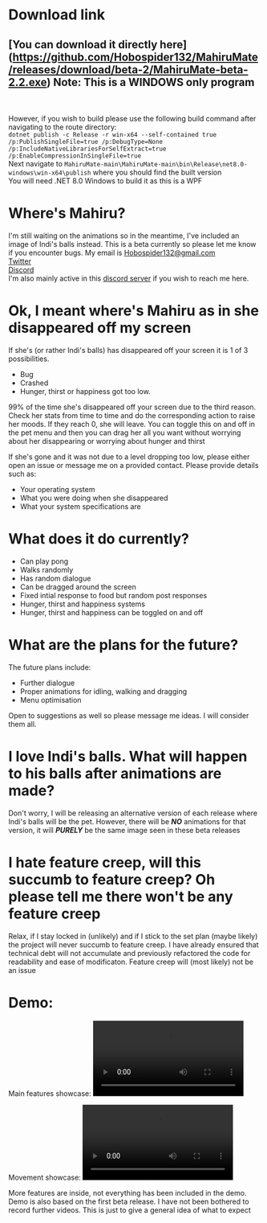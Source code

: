 # Download link
## [You can download it directly here] (https://github.com/Hobospider132/MahiruMate/releases/download/beta-2/MahiruMate-beta-2.2.exe) Note: This is a WINDOWS only program
<br><br>
However, if you wish to build please use the following build command after navigating to the route directory:
<br>```dotnet publish -c Release -r win-x64 --self-contained true /p:PublishSingleFile=true /p:DebugType=None /p:IncludeNativeLibrariesForSelfExtract=true /p:EnableCompressionInSingleFile=true```
<br>Next navigate to ```MahiruMate-main\MahiruMate-main\bin\Release\net8.0-windows\win-x64\publish``` where you should find the built version
<br>You will need .NET 8.0 Windows to build it as this is a WPF

# Where's Mahiru?
I'm still waiting on the animations so in the meantime, I've included an image of Indi's balls instead.
This is a beta currently so please let me know if you encounter bugs. My email is Hobospider132@gmail.com
</br><a href="https://x.com/Hobospider132">Twitter</a>
</br><a href="https://www.discord.com/users/649892152398315540">Discord</a>
</br>I'm also mainly active in this <a href="https://discord.gg/otonari">discord server</a> if you wish to reach me here.

# Ok, I meant where's Mahiru as in she disappeared off my screen
If she's (or rather Indi's balls) has disappeared off your screen it is 1 of 3 possibilities. 
- Bug
- Crashed
- Hunger, thirst or happiness got too low.

99% of the time she's disappeared off your screen due to the third reason. Check her stats from time to time and do the corresponding action to raise her moods. If they reach 0, she will leave. You can toggle this on and off in the pet menu and then you can drag her all you want without worrying about her disappearing or worrying about hunger and thirst

If she's gone and it was not due to a level dropping too low, please either open an issue or message me on a provided contact. Please provide details such as:

- Your operating system
- What you were doing when she disappeared
- What your system specifications are

# What does it do currently?
- Can play pong
- Walks randomly
- Has random dialogue
- Can be dragged around the screen
- Fixed intial response to food but random post responses
- Hunger, thirst and happiness systems
- Hunger, thirst and happiness can be toggled on and off

# What are the plans for the future?
The future plans include:
- Further dialogue
- Proper animations for idling, walking and dragging
- Menu optimisation

Open to suggestions as well so please message me ideas. I will consider them all.

# I love Indi's balls. What will happen to his balls after animations are made?
Don't worry, I will be releasing an alternative version of each release where Indi's balls will be the pet.
However, there will be ***NO*** animations for that version, it will ***PURELY*** be the same image seen
in these beta releases

# I hate feature creep, will this succumb to feature creep? Oh please tell me there won't be any feature creep

Relax, if I stay locked in (unlikely) and if I stick to the set plan (maybe likely) the project will never succumb to feature creep. I have already ensured that technical debt will not accumulate and previously refactored the code for readability and ease of modificaton. Feature creep will (most likely) not be an issue


# Demo:

Main features showcase: <video src="https://github.com/user-attachments/assets/a8f586fb-70a9-4562-9656-c658dd4d5ed3"></video>

Movement showcase: <video src="https://github.com/user-attachments/assets/7abdf991-2c8d-437d-9a51-1a54bfcf6564"></video>

More features are inside, not everything has been included in the demo. Demo is also based on the first beta release.
I have not been bothered to record further videos. This is just to give a general idea of what to expect
